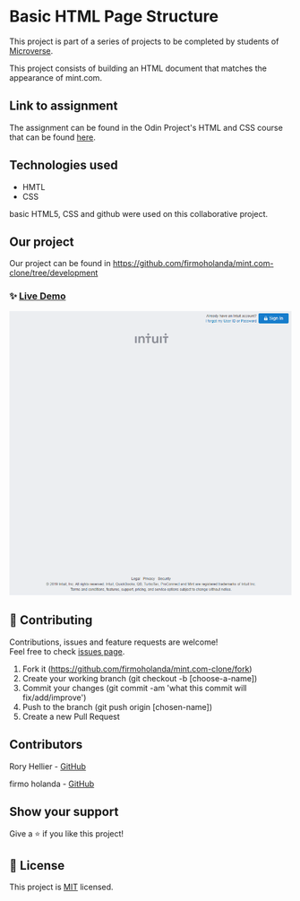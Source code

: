# Basic HTML Page Structure
This project is part of a series of projects to be completed by students of [Microverse](https://www.microverse.org/ 'The Global School for Remote Software Developers!').

This project consists of building an HTML document that matches the appearance of mint.com.

## Link to assignment

The assignment can be found in the Odin Project's HTML and CSS course that can be found [here](https://www.theodinproject.com/courses/html5-and-css3/lessons/html-forms).

## Technologies used

- HMTL
- CSS

basic HTML5, CSS and github were used on this collaborative project.

## Our project

Our project can be found in https://github.com/firmoholanda/mint.com-clone/tree/development

### ✨ [Live Demo](https://raw.githack.com/firmoholanda/mint.com-clone/development/index.html)
<a href="https://raw.githack.com/firmoholanda/mint.com-clone/tree/development" target="_blank">
    <img alt="page animation" src="https://github.com/firmoholanda/mint.com-clone/blob/development/img/mint.com-clone-animation.gif" />
</a>

## 🤝 Contributing

Contributions, issues and feature requests are welcome!<br />Feel free to check [issues page](https://github.com/firmoholanda/mint.com-clone/issues).

1. Fork it (https://github.com/firmoholanda/mint.com-clone/fork)
2. Create your working branch (git checkout -b [choose-a-name])
3. Commit your changes (git commit -am 'what this commit will fix/add/improve')
4. Push to the branch (git push origin [chosen-name])
5. Create a new Pull Request

## Contributors

Rory Hellier - [GitHub](https://github.com/Rhelli)

firmo holanda - [GitHub](https://github.com/firmoholanda)

## Show your support

Give a ⭐️ if you like this project!

## 📝 License

This project is [MIT](https://github.com/firmoholanda/mint.com-clone/blob/development/LICENSE.txt) licensed.
